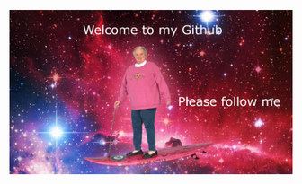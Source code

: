 ![Welcome Message](https://github.com/PaelPavlov/Softuni-Python-Lectures/blob/main/Softuni%20Lectures/Programming%20Fundamentals%20Python/00_fund_common/03_html_css/image/welcomegit.png)
